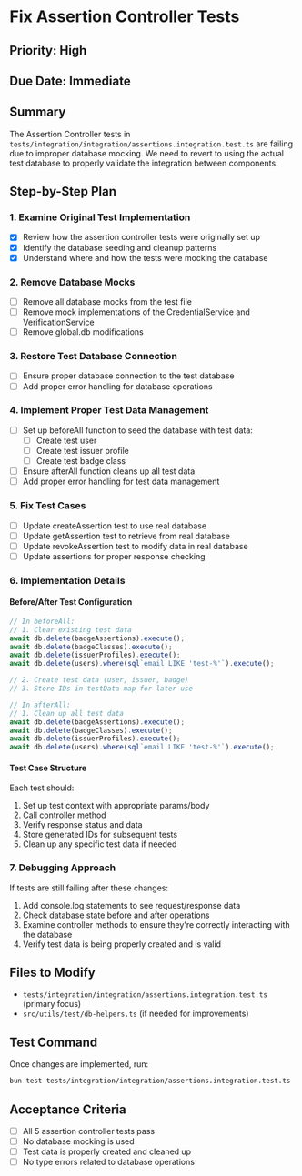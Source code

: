 # Fix Assertion Controller Tests

## Priority: High
## Due Date: Immediate

## Summary
The Assertion Controller tests in `tests/integration/integration/assertions.integration.test.ts` are failing due to improper database mocking. We need to revert to using the actual test database to properly validate the integration between components.

## Step-by-Step Plan

### 1. Examine Original Test Implementation
- [x] Review how the assertion controller tests were originally set up
- [x] Identify the database seeding and cleanup patterns
- [x] Understand where and how the tests were mocking the database

### 2. Remove Database Mocks
- [ ] Remove all database mocks from the test file
- [ ] Remove mock implementations of the CredentialService and VerificationService
- [ ] Remove global.db modifications

### 3. Restore Test Database Connection
- [ ] Ensure proper database connection to the test database
- [ ] Add proper error handling for database operations

### 4. Implement Proper Test Data Management
- [ ] Set up beforeAll function to seed the database with test data:
  - [ ] Create test user
  - [ ] Create test issuer profile
  - [ ] Create test badge class
- [ ] Ensure afterAll function cleans up all test data
- [ ] Add proper error handling for test data management

### 5. Fix Test Cases
- [ ] Update createAssertion test to use real database
- [ ] Update getAssertion test to retrieve from real database
- [ ] Update revokeAssertion test to modify data in real database
- [ ] Update assertions for proper response checking

### 6. Implementation Details

#### Before/After Test Configuration
```typescript
// In beforeAll:
// 1. Clear existing test data
await db.delete(badgeAssertions).execute();
await db.delete(badgeClasses).execute();
await db.delete(issuerProfiles).execute();
await db.delete(users).where(sql`email LIKE 'test-%'`).execute();

// 2. Create test data (user, issuer, badge)
// 3. Store IDs in testData map for later use

// In afterAll:
// 1. Clean up all test data
await db.delete(badgeAssertions).execute();
await db.delete(badgeClasses).execute();
await db.delete(issuerProfiles).execute();
await db.delete(users).where(sql`email LIKE 'test-%'`).execute();
```

#### Test Case Structure
Each test should:
1. Set up test context with appropriate params/body
2. Call controller method
3. Verify response status and data
4. Store generated IDs for subsequent tests
5. Clean up any specific test data if needed

### 7. Debugging Approach
If tests are still failing after these changes:
1. Add console.log statements to see request/response data
2. Check database state before and after operations
3. Examine controller methods to ensure they're correctly interacting with the database
4. Verify test data is being properly created and is valid

## Files to Modify
- `tests/integration/integration/assertions.integration.test.ts` (primary focus)
- `src/utils/test/db-helpers.ts` (if needed for improvements)

## Test Command
Once changes are implemented, run:
```bash
bun test tests/integration/integration/assertions.integration.test.ts
```

## Acceptance Criteria
- [ ] All 5 assertion controller tests pass
- [ ] No database mocking is used
- [ ] Test data is properly created and cleaned up
- [ ] No type errors related to database operations 